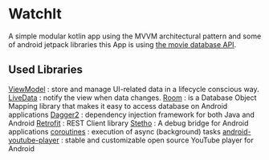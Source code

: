 # WatchIt
A simple modular kotlin app using the MVVM architectural pattern and some of android jetpack libraries
this App is using [the movie database API](https://developers.themoviedb.org/3/getting-started/introduction).

## Used Libraries

[ViewModel](https://developer.android.com/topic/libraries/architecture/viewmodel) : store and manage UI-related data in a lifecycle conscious way.
[LiveData](https://developer.android.com/topic/libraries/architecture/livedata) : notify the view when data changes.
[Room](https://developer.android.com/topic/libraries/architecture/room) : is a Database Object Mapping library that makes it easy to access database on Android applications
[Dagger2](https://dagger.dev/) : dependency injection framework for both Java and Android
[Retrofit](https://square.github.io/retrofit/) :  REST Client library 
[Stetho](http://facebook.github.io/stetho/) : A debug bridge for Android applications
[coroutines](https://square.github.io/retrofit/) : execution of async (background) tasks
[android-youtube-player](https://github.com/PierfrancescoSoffritti/android-youtube-player#table-of-contents-core) : stable and customizable open source YouTube player for Android

